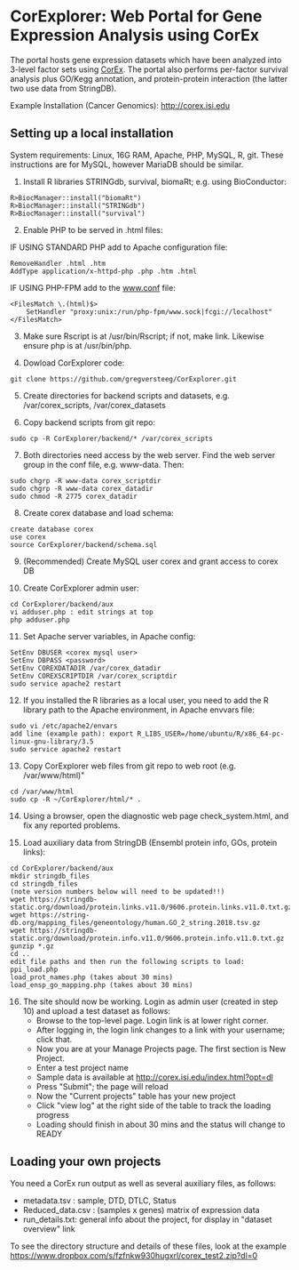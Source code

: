 # CorExplorer: Web Portal for Gene Expression Analysis using CorEx

The portal hosts gene expression datasets which have been analyzed into 3-level factor sets using
<a href="https://github.com/gregversteeg/CorEx">CorEx</a>. The portal also performs per-factor
survival analysis plus GO/Kegg annotation, and protein-protein interaction (the latter two
use data from StringDB).

Example Installation (Cancer Genomics): http://corex.isi.edu

## Setting up a local installation

System requirements: Linux, 16G RAM, Apache, PHP, MySQL, R, git.
These instructions are for MySQL, however MariaDB should be similar. 

1. Install R libraries STRINGdb, survival, biomaRt; e.g. using BioConductor:
```
R>BiocManager::install("biomaRt")
R>BiocManager::install("STRINGdb")
R>BiocManager::install("survival")
```

2. Enable PHP to be served in .html files:

IF USING STANDARD PHP add to Apache configuration file:
```
RemoveHandler .html .htm
AddType application/x-httpd-php .php .htm .html
```

IF USING PHP-FPM add to the www.conf file:
```
<FilesMatch \.(html)$>
    SetHandler "proxy:unix:/run/php-fpm/www.sock|fcgi://localhost"
</FilesMatch>
```

3. Make sure Rscript is at /usr/bin/Rscript; if not, make link. Likewise ensure php is at /usr/bin/php.

4. Dowload CorExplorer code: 
```
git clone https://github.com/gregversteeg/CorExplorer.git
```

5. Create directories for backend scripts and datasets, e.g. /var/corex_scripts, /var/corex_datasets

6. Copy backend scripts from git repo: 
```
sudo cp -R CorExplorer/backend/* /var/corex_scripts
```

7. Both directories need access by the web server. Find the web server group in the conf file, e.g. www-data. Then:

```
sudo chgrp -R www-data corex_scriptdir
sudo chgrp -R www-data corex_datadir
sudo chmod -R 2775 corex_datadir
```
    
8. Create corex database and load schema:
```
create database corex
use corex
source CorExplorer/backend/schema.sql
```

9. (Recommended) Create MySQL user corex and grant access to corex DB

10. Create CorExplorer admin user:  
```
cd CorExplorer/backend/aux
vi adduser.php : edit strings at top
php adduser.php
```

11. Set Apache server variables, in Apache config:
```
SetEnv DBUSER <corex mysql user>
SetEnv DBPASS <password>
SetEnv COREXDATADIR /var/corex_datadir
SetEnv COREXSCRIPTDIR /var/corex_scriptdir
sudo service apache2 restart
```

12. If you installed the R libraries as a local user, you need to add the R library path to the Apache environment, in Apache envvars file:
```
sudo vi /etc/apache2/envars
add line (example path): export R_LIBS_USER=/home/ubuntu/R/x86_64-pc-linux-gnu-library/3.5
sudo service apache2 restart
````

13. Copy CorExplorer web files from git repo to web root (e.g. /var/www/html)"
```
cd /var/www/html
sudo cp -R ~/CorExplorer/html/* .
```

14. Using a browser, open the diagnostic web page check_system.html, and fix any reported problems. 

15. Load auxiliary data from StringDB (Ensembl protein info, GOs, protein links):
```
cd CorExplorer/backend/aux
mkdir stringdb_files
cd stringdb_files
(note version numbers below will need to be updated!!)
wget https://stringdb-static.org/download/protein.links.v11.0/9606.protein.links.v11.0.txt.gz
wget https://string-db.org/mapping_files/geneontology/human.GO_2_string.2018.tsv.gz
wget https://stringdb-static.org/download/protein.info.v11.0/9606.protein.info.v11.0.txt.gz
gunzip *.gz
cd ..
edit file paths and then run the following scripts to load:
ppi_load.php
load_prot_names.php (takes about 30 mins)
load_ensp_go_mapping.php (takes about 30 mins)
```

16. The site should now be working. Login as admin user (created in step 10) and upload a test dataset as follows:
    * Browse to the top-level page. Login link is at lower right corner. 
    * After logging in, the login link changes to a link with your username; click that.
    * Now you are at your Manage Projects page. The first section is New Project. 
    * Enter a test project name
    * Sample data is available at http://corex.isi.edu/index.html?opt=dl
    * Press "Submit"; the page will reload
    * Now the "Current projects" table has your new project
    * Click "view log" at the right side of the table to track the loading progress
    * Loading should finish in about 30 mins and the status will change to READY
    
## Loading your own projects

You need a CorEx run output as well as several auxiliary files, as follows:
  * metadata.tsv : sample, DTD, DTLC, Status
  * Reduced_data.csv : (samples x genes) matrix of expression data
  * run_details.txt: general info about the project, for display in "dataset overview" link
    
To see the directory structure and details of these files, look at the example
https://www.dropbox.com/s/fzfnkw930hugxrl/corex_test2.zip?dl=0

